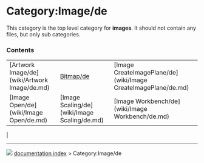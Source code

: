 # Category:Image/de
This category is the top level category for **images**. It should not contain any files, but only sub categories.

### Contents

|     |     |     |
| --- | --- | --- |
| [Artwork Image/de](wiki/Artwork Image/de.md) | [Bitmap/de](wiki/Bitmap/de.md) | [Image CreateImagePlane/de](wiki/Image CreateImagePlane/de.md) |
| [Image Open/de](wiki/Image Open/de.md) | [Image Scaling/de](wiki/Image Scaling/de.md) | [Image Workbench/de](wiki/Image Workbench/de.md) |
|



---
![](images/Right_arrow.png) [documentation index](../README.md) > Category:Image/de
